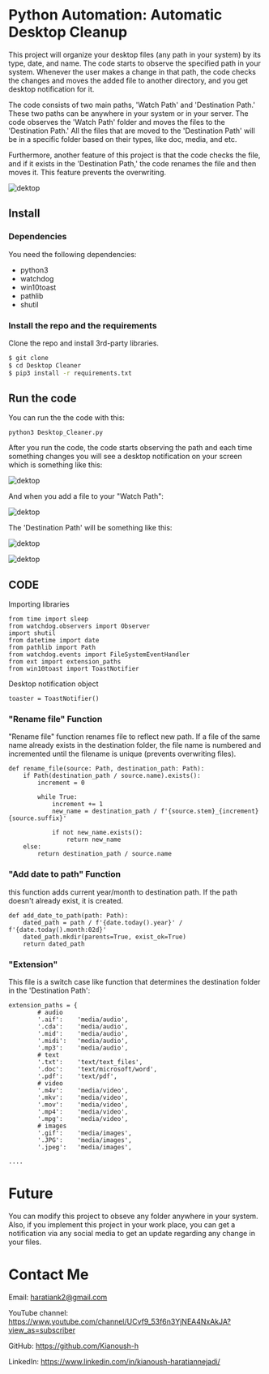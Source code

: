 # Python Automation: Automatic Desktop Cleanup 
This project will organize your desktop files (any path in your system) by its type, date, and name. The code starts to observe the specified path in your system. Whenever the user makes a change in that path, the code checks the changes and moves the added file to another directory, and you get desktop notification for it.

The code consists of two main paths, 'Watch Path' and 'Destination Path.' These two paths can be anywhere in your system or in your server. The code observes the 'Watch Path' folder and moves the files to the 'Destination Path.' All the files that are moved to the 'Destination Path' will be in a specific folder based on their types, like doc, media, and etc.

Furthermore, another feature of this project is that the code checks the file, and if it exists in the 'Destination Path,' the code renames the file and then moves it. This feature prevents the overwriting.


![dektop](./etc/example.gif)



 
## Install

### Dependencies

You need the following dependencies:

- python3
- watchdog
- win10toast
- pathlib
- shutil



### Install the repo and the requirements

Clone the repo and install 3rd-party libraries.

```bash
$ git clone 
$ cd Desktop Cleaner
$ pip3 install -r requirements.txt
```

 
## Run the code

You can run the the code with this:

```
python3 Desktop_Cleaner.py
```
After you run the code, the code starts observing the path and each time something changes you will see a desktop notification on your screen which is something like this:

![dektop](./etc/pic0.JPG)

And when you add a file to your "Watch Path":

![dektop](./etc/pic1.JPG)

The 'Destination Path' will be something like this:

 
![dektop](./etc/pic2.JPG)
 
![dektop](./etc/pic3.JPG)


## CODE

Importing libraries 
 
 ```
from time import sleep
from watchdog.observers import Observer
import shutil
from datetime import date
from pathlib import Path
from watchdog.events import FileSystemEventHandler
from ext import extension_paths
from win10toast import ToastNotifier 
 ```
 
 Desktop notification object
 
 ```
toaster = ToastNotifier() 
 ```

### "Rename file" Function
"Rename file" function renames file to reflect new path. If a file of the same name already exists in the destination folder, the file name is numbered and incremented until the filename is unique (prevents overwriting files).

```
def rename_file(source: Path, destination_path: Path):
    if Path(destination_path / source.name).exists():
        increment = 0

        while True:
            increment += 1
            new_name = destination_path / f'{source.stem}_{increment}{source.suffix}'

            if not new_name.exists():
                return new_name
    else:
        return destination_path / source.name

```


### "Add date to path" Function
this function adds current year/month to destination path. If the path doesn't already exist, it is created.

```
def add_date_to_path(path: Path):
    dated_path = path / f'{date.today().year}' / f'{date.today().month:02d}'
    dated_path.mkdir(parents=True, exist_ok=True)
    return dated_path

```


### "Extension"
This file is a switch case like function that determines the destination folder in the 'Destination Path':

```
extension_paths = {
        # audio
        '.aif':    'media/audio',
        '.cda':    'media/audio',
        '.mid':    'media/audio',
        '.midi':   'media/audio',
        '.mp3':    'media/audio',
        # text
        '.txt':    'text/text_files',
        '.doc':    'text/microsoft/word',
        '.pdf':    'text/pdf',
        # video
        '.m4v':    'media/video',
        '.mkv':    'media/video',
        '.mov':    'media/video',
        '.mp4':    'media/video',
        '.mpg':    'media/video',
        # images
        '.gif':    'media/images',
        '.JPG':    'media/images',
        '.jpeg':   'media/images',

....

```





 
 
 # Future 
 You can modify this project to obseve any folder anywhere in your system. Also,  if you implement this project in your work place, you can get a notification via any social media to get an update regarding any change in your files.



# Contact Me

Email: haratiank2@gmail.com

YouTube channel: https://www.youtube.com/channel/UCvf9_53f6n3YjNEA4NxAkJA?view_as=subscriber

GitHub: https://github.com/Kianoush-h

LinkedIn: https://www.linkedin.com/in/kianoush-haratiannejadi/




